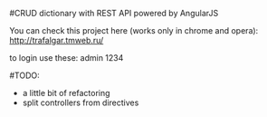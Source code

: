 #CRUD dictionary with REST API powered by AngularJS

You can check this project here (works only in chrome and opera):
http://trafalgar.tmweb.ru/

to login use these:
admin
1234

#TODO:
- a little bit of refactoring
- split controllers from directives
